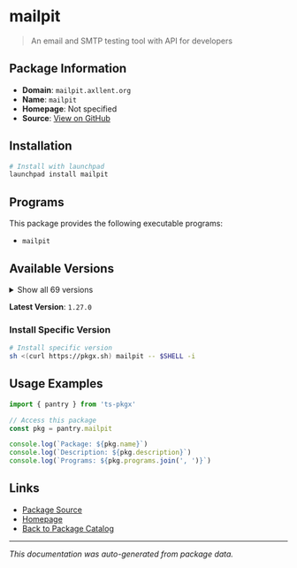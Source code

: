 # mailpit

> An email and SMTP testing tool with API for developers

## Package Information

- **Domain**: `mailpit.axllent.org`
- **Name**: `mailpit`
- **Homepage**: Not specified
- **Source**: [View on GitHub](https://github.com/pkgxdev/pantry/tree/main/projects/mailpit.axllent.org/package.yml)

## Installation

```bash
# Install with launchpad
launchpad install mailpit
```

## Programs

This package provides the following executable programs:

- `mailpit`

## Available Versions

<details>
<summary>Show all 69 versions</summary>

- `1.27.0`, `1.26.2`, `1.26.1`, `1.26.0`, `1.25.1`
- `1.25.0`, `1.24.2`, `1.24.1`, `1.24.0`, `1.23.2`
- `1.23.1`, `1.23.0`, `1.22.3`, `1.22.2`, `1.22.1`
- `1.22.0`, `1.21.8`, `1.21.7`, `1.21.6`, `1.21.5`
- `1.21.4`, `1.21.3`, `1.21.2`, `1.21.1`, `1.21.0`
- `1.20.7`, `1.20.6`, `1.20.5`, `1.20.4`, `1.20.3`
- `1.20.2`, `1.20.1`, `1.20.0`, `1.19.3`, `1.19.2`
- `1.19.1`, `1.19.0`, `1.18.7`, `1.18.6`, `1.18.5`
- `1.18.4`, `1.18.3`, `1.18.2`, `1.18.1`, `1.18.0`
- `1.17.1`, `1.17.0`, `1.16.0`, `1.15.1`, `1.15.0`
- `1.14.4`, `1.14.3`, `1.14.2`, `1.14.1`, `1.14.0`
- `1.13.3`, `1.13.2`, `1.13.1`, `1.13.0`, `1.12.1`
- `1.12.0`, `1.11.1`, `1.11.0`, `1.10.4`, `1.10.3`
- `1.10.2`, `1.10.1`, `1.10.0`, `1.9.10`

</details>

**Latest Version**: `1.27.0`

### Install Specific Version

```bash
# Install specific version
sh <(curl https://pkgx.sh) mailpit -- $SHELL -i
```

## Usage Examples

```typescript
import { pantry } from 'ts-pkgx'

// Access this package
const pkg = pantry.mailpit

console.log(`Package: ${pkg.name}`)
console.log(`Description: ${pkg.description}`)
console.log(`Programs: ${pkg.programs.join(', ')}`)
```

## Links

- [Package Source](https://github.com/pkgxdev/pantry/tree/main/projects/mailpit.axllent.org/package.yml)
- [Homepage](#)
- [Back to Package Catalog](../../package-catalog.md)

---

*This documentation was auto-generated from package data.*
